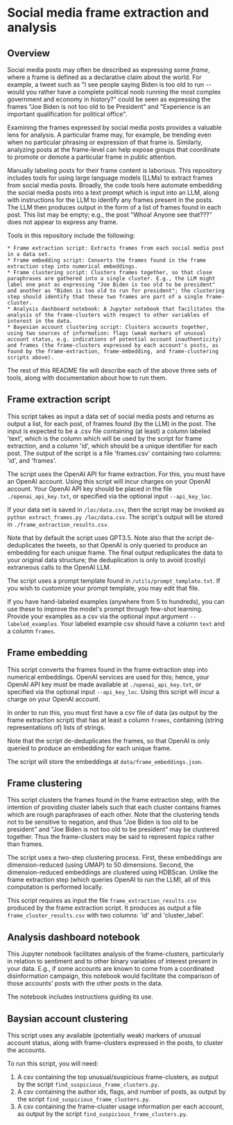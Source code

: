 # Social media frame extraction and analysis

## Overview

Social media posts may often be described as expressing some *frame*, where a frame is defined as a declarative claim about the world.
For example, a tweet such as "I see people saying Biden is too old to run -- would you rather have a complete political noob running the most complex government and economy in history?" could be seen as expressing the frames "Joe Biden is not too old to be President" and "Experience is an important qualification for political office".

Examining the frames expressed by social media posts provides a valuable lens for analysis. A particular frame may, for example, be trending even when no particular phrasing or expression of that frame is. Similarly, analyzing posts at the frame-level can help expose groups that coordinate to promote or demote a particular frame in public attention.

Manually labeling posts for their frame content is laborious. This repository includes tools for using large language models (LLMs) to extract frames from social media posts. Broadly, the code tools here automate embedding the social media posts into a text prompt which is input into an LLM, along with instructions for the LLM to identify any frames present in the posts. The LLM then produces output in the form of a list of frames found in each post. This list may be empty; e.g., the post "Whoa! Anyone see that???" does not appear to express any frame.

Tools in this repository include the following:

    * Frame extraction script: Extracts frames from each social media post in a data set.
    * Frame embedding script: Converts the frames found in the frame extraction step into numerical embeddings.
    * Frame clustering script: Clusters frames together, so that close paraphrases are gathered into a single cluster. E.g., the LLM might label one post as expressing "Joe Biden is too old to be president" and another as "Biden is too old to run for president"; the clustering step should identify that these two frames are part of a single frame-cluster.
    * Analysis dashboard notebook: A Jupyter notebook that facilitates the analysis of the frame-clusters with respect to other variables of interest in the data.
    * Bayesian account clustering script: Clusters accounts together, using two sources of information: flags (weak markers of unusual account status, e.g. indications of potential account inauthenticity) and frames (the frame-clusters expressed by each account's posts, as found by the frame-extraction, frame-embedding, and frame-clustering scripts above).
    
The rest of this README file will describe each of the above three sets of tools, along with documentation about how to run them.

## Frame extraction script

This script takes as input a data set of social media posts and returns as output a list, for each post, of frames found (by the LLM) in the post. The input is expected to be a .csv file containing (at least) a column labeled 'text', which is the column which will be used by the script for frame extraction, and a column 'id', which should be a unique identifier for each post. The output of the script is a file 'frames.csv' containing two columns: 'id', and 'frames'.

The script uses the OpenAI API for frame extraction. For this, you must have an OpenAI account. Using this script will incur charges on your OpenAI account. Your OpenAI API key should be placed in the file `./openai_api_key.txt`, or specified via the optional input `--api_key_loc`.

If your data set is saved in `/loc/data.csv`, then the script may be invoked as `python extract_frames.py /loc/data.csv`. The script's output will be stored in `./frame_extraction_results.csv`.

Note that by default the script uses GPT3.5. Note also that the script de-deduplicates the tweets, so that OpenAI is only queried to produce an embedding for each unique frame. The final output reduplicates the data to your original data structure; the deduplication is only to avoid (costly) extraneous calls to the OpenAI LLM.

The script uses a prompt template found in `/utils/prompt_template.txt`. If you wish to customize your prompt template, you may edit that file.

If you have hand-labeled examples (anywhere from 5 to hundreds), you can use these to improve the model's prompt through few-shot learning. Provide your examples as a csv via the optional input argument `--labeled_examples`. Your labeled example csv should have a column `text` and a column `frames`.

## Frame embedding

This script converts the frames found in the frame extraction step into numerical embeddings. OpenAI services are used for this; hence, your OpenAI API key must be made available at `./openai_api_key.txt`, or specified via the optional input `--api_key_loc`. Using this script will incur a charge on your OpenAI account.

In order to run this, you must first have a csv file of data (as output by the frame extraction script) that has at least a column `frames`, containing (string representations of) lists of strings.

Note that the script de-deduplicates the frames, so that OpenAI is only queried to produce an embedding for each unique frame.

The script will store the embeddings at `data/frame_embeddings.json`.

## Frame clustering

This script clusters the frames found in the frame extraction step, with the intention of providing cluster labels such that each cluster contains frames which are rough paraphrases of each other. Note that the clustering tends not to be sensitive to negation, and thus "Joe Biden is too old to be president" and "Joe Biden is not too old to be president" may be clustered together. Thus the frame-clusters may be said to represent *topics* rather than frames.

The script uses a two-step clustering process. First, these embeddings are dimension-reduced (using UMAP) to 50 dimensions. Second, the dimension-reduced embeddings are clustered using HDBScan. Unlike the frame extraction step (which queries OpenAI to run the LLM), all of this computation is performed locally.

This script requires as input the file `frame_extraction_results.csv` produced by the frame extraction script. It produces as output a file `frame_cluster_results.csv` with two columns: 'id' and 'cluster_label'.

## Analysis dashboard notebook

This Jupyter notebook facilitates analysis of the frame-clusters, particularly in relation to sentiment and to other binary variables of interest present in your data. E.g., if some accounts are known to come from a coordinated disinformation campaign, this notebook would facilitate the comparison of those accounts' posts with the other posts in the data.

The notebook includes instructions guiding its use.

## Baysian account clustering

This script uses any available (potentially weak) markers of unusual account status, along with frame-clusters expressed in the posts, to cluster the accounts.

To run this script, you will need:

1. A csv containing the top unusual/suspicious frame-clusters, as output by the script `find_suspicious_frame_clusters.py`.
2. A csv containing the author ids, flags, and number of posts, as output by the script `find_suspicious_frame_clusters.py`.
3. A csv containing the frame-cluster usage information per each account, as output by the script `find_suspicious_frame_clusters.py`.